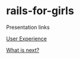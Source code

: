 rails-for-girls
===============

Presentation links

[User Experience](https://www.icloud.com/keynote/AwBWCAESEADOcKTTZ1fDGyP1XS5FMhQaKmBOcr2o0CTQ-E2lbl4JvCjDtGjgft375AyYpP_XCjlV3N5AUBad32YrwQMCUCAQEEIJcTM7-4tk0wfRNmfcfkjqVkpzargEDz9cfjFk4vRct3#RailsGirls-UX)

[What is next?](https://www.icloud.com/keynote/AwBWCAESEPSsLiqP8vywqeX06RB2oowaKsmicu8n4Q9BIbACjC4ALdYQPjEKkOiLoxzWJ63LLvZqx64lTkNEq99hfwMCUCAQEEIPsBB0YkW2qNEexZrWFBaCrUE6d_o8-_j8JiYLBfkcc7#What_is_next?)
